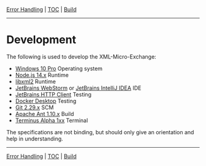 [Error Handling](error-handling.md) | [TOC](README.md) | [Build](build.md)
- - -

# Development

The following is used to develop the XML-Micro-Exchange:

- [Windows 10 Pro](https://www.microsoft.com/de-de/software-download/windows10) Operating system
- [Node.js 14.x](https://nodejs.org) Runtime
- [libxml2](http://xmlsoft.org/) Runtime
- [JetBrains WebStorm](https://www.jetbrains.com/webstorm) or [JetBrains IntelliJ IDEA](https://www.jetbrains.com/idea/) IDE  
- [JetBrains HTTP Client](https://www.jetbrains.com/help/idea/http-client-in-product-code-editor.html) Testing
- [Docker Desktop](https://www.docker.com/products/docker-desktop) Testing
- [Git 2.29.x](https://git-scm.com/downloads) SCM
- [Apache Ant 1.10.x](https://ant.apache.org/) Build
- [Terminus Alpha 1xx](https://eugeny.github.io/terminus/) Terminal

The specifications are not binding, but should only give an orientation and help
in understanding.



- - -

[Error Handling](error-handling.md) | [TOC](README.md) | [Build](build.md)